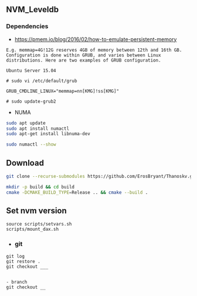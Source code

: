 ## NVM_Leveldb

### Dependencies
- https://pmem.io/blog/2016/02/how-to-emulate-persistent-memory
```
E.g. memmap=4G!12G reserves 4GB of memory between 12th and 16th GB. Configuration is done within GRUB, and varies between Linux distributions. Here are two examples of GRUB configuration.

Ubuntu Server 15.04

# sudo vi /etc/default/grub

GRUB_CMDLINE_LINUX="memmap=nn[KMG]!ss[KMG]"

# sudo update-grub2

```

- NUMA
```bash
sudo apt update
sudo apt install numactl
sudo apt-get install libnuma-dev

sudo numactl --show
```




## Download
```bash
git clone --recurse-submodules https://github.com/ErosBryant/Thanoskv.git

```

```bash
mkdir -p build && cd build
cmake -DCMAKE_BUILD_TYPE=Release .. && cmake --build .
```


## Set nvm version

```
source scripts/setvars.sh
scripts/mount_dax.sh
```

- ### git
```
git log
git restore .
git checkout ___


- branch
git checkout __
```


